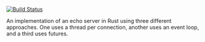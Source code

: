[![Build Status](https://travis-ci.org/jeromefroe/echo-rs.svg?branch=master)](https://travis-ci.org/jeromefroe/echo-rs)

An implementation of an echo server in Rust using three different approaches. One uses a thread per connection, another uses an event loop, and a third uses futures.


